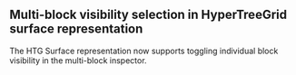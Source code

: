 ## Multi-block visibility selection in HyperTreeGrid surface representation

The HTG Surface representation now supports toggling individual block visibility in the multi-block inspector.
